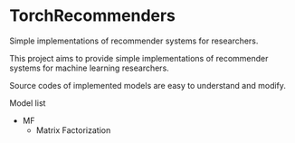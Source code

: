 # TorchRecommenders

Simple implementations of recommender systems for researchers.

This project aims to provide simple implementations of recommender systems for machine learning researchers.

Source codes of implemented models are easy to understand and modify.

Model list
- MF
  - Matrix Factorization
